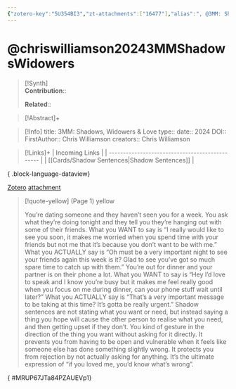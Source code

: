 ```yaml
---
{"zotero-key":"5U354BI3","zt-attachments":["16477"],"alias":", @3MM: Shadows, Widowers & Love","keywords":[],"FirstAuthor":"[[ Chris Williamson]]","tags":["source/article"],"dg-publish":true,"permalink":"/sources/chriswilliamson20243-mm-shadows-widowers/","dgPassFrontmatter":true}
---
```


# @chriswilliamson20243MMShadowsWidowers

>[!Synth]  
>**Contribution**::  
>  
>**Related**:: 
>  

> [!Abstract]+
> 

> [!Info]
> title: 3MM: Shadows, Widowers & Love
> type:: 
> date:: 2024
> DOI:: 
> FirstAuthor:: Chris Williamson
> creators:: Chris Williamson

> [!Links]+
>  | Incoming Links                                  |
> | ----------------------------------------------- |
> | [[Cards/Shadow Sentences\|Shadow Sentences]] |
> 
{ .block-language-dataview}


[Zotero](zotero://select/library/items/5U354BI3) [attachment](<file:///Users/nathanmaxwell/Zotero/storage/84PZAUEV/Chris%20Williamson%20-%202024%20-%203MM%20Shadows,%20Widowers%20&%20Love.pdf>)

> [!quote-yellow] (Page 1) yellow
> 
> You’re dating someone and they haven’t seen you for a week. You ask what they’re doing tonight and they tell you they’re hanging out with some of their friends. What you WANT to say is “I really would like to see you soon, it makes me worried when you spend time with your friends but not me that it’s because you don’t want to be with me.” What you ACTUALLY say is “Oh must be a very important night to see your friends again this week is it? Glad to see you’ve got so much spare time to catch up with them.” You’re out for dinner and your partner is on their phone a lot. What you WANT to say is “Hey I’d love to speak and I know you’re busy but it makes me feel really good when you focus on me during dinner, can your phone stuff wait until later?” What you ACTUALLY say is “That’s a very important message to be taking at this time? It’s gotta be really urgent.” Shadow sentences are not stating what you want or need, but instead saying a thing you hope will cause the other person to realise what you need, and then getting upset if they don’t. You kind of gesture in the direction of the thing you want without asking for it directly. It prevents you from having to be open and vulnerable when it feels like someone else has done something slightly wrong. It protects you from rejection by not actually asking for anything. It’s the ultimate expression of “if you loved me, you’d know what’s wrong”.
>
{ #MRUP67JTa84PZAUEVp1}


